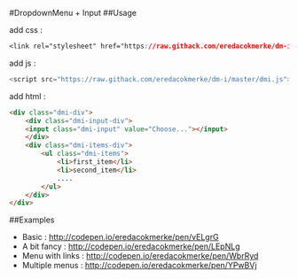 #DropdownMenu + Input
##Usage

add css :
```css
<link rel="stylesheet" href="https://raw.githack.com/eredacokmerke/dm-i/master/dmi.css">
```

add js :
```js 
<script src="https://raw.githack.com/eredacokmerke/dm-i/master/dmi.js"></script>
```

add html :
```html
<div class="dmi-div">
    <div class="dmi-input-div">
    <input class="dmi-input" value="Choose..."></input>
    </div>
    <div class="dmi-items-div">
        <ul class="dmi-items">
            <li>first_item</li>
            <li>second_item</li>
            ....
        </ul>
    </div>
</div>
```

##Examples
- Basic : http://codepen.io/eredacokmerke/pen/vELgrG
- A bit fancy : http://codepen.io/eredacokmerke/pen/LEpNLg
- Menu with links : http://codepen.io/eredacokmerke/pen/WbrRyd
- Multiple menus : http://codepen.io/eredacokmerke/pen/YPwBVj

